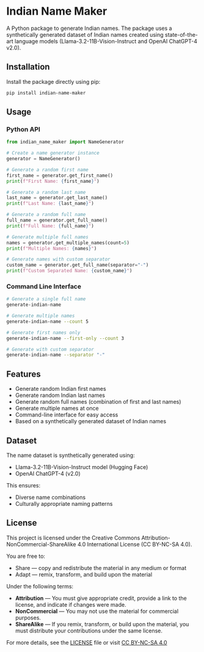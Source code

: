 # Indian Name Maker

A Python package to generate Indian names. The package uses a synthetically generated dataset of Indian names created using state-of-the-art language models (Llama-3.2-11B-Vision-Instruct and OpenAI ChatGPT-4 v2.0).

## Installation

Install the package directly using pip:
```bash
pip install indian-name-maker
```

## Usage

### Python API
```python
from indian_name_maker import NameGenerator

# Create a name generator instance
generator = NameGenerator()

# Generate a random first name
first_name = generator.get_first_name()
print(f"First Name: {first_name}")

# Generate a random last name
last_name = generator.get_last_name()
print(f"Last Name: {last_name}")

# Generate a random full name
full_name = generator.get_full_name()
print(f"Full Name: {full_name}")

# Generate multiple full names
names = generator.get_multiple_names(count=5)
print(f"Multiple Names: {names}")

# Generate names with custom separator
custom_name = generator.get_full_name(separator="-")
print(f"Custom Separated Name: {custom_name}")
```

### Command Line Interface
```bash
# Generate a single full name
generate-indian-name

# Generate multiple names
generate-indian-name --count 5

# Generate first names only
generate-indian-name --first-only --count 3

# Generate with custom separator
generate-indian-name --separator "-"
```

## Features

- Generate random Indian first names
- Generate random Indian last names
- Generate random full names (combination of first and last names)
- Generate multiple names at once
- Command-line interface for easy access
- Based on a synthetically generated dataset of Indian names

## Dataset

The name dataset is synthetically generated using:
- Llama-3.2-11B-Vision-Instruct model (Hugging Face)
- OpenAI ChatGPT-4 (v2.0)

This ensures:
- Diverse name combinations
- Culturally appropriate naming patterns

## License

This project is licensed under the Creative Commons Attribution-NonCommercial-ShareAlike 4.0 International License (CC BY-NC-SA 4.0).

You are free to:
- Share — copy and redistribute the material in any medium or format
- Adapt — remix, transform, and build upon the material

Under the following terms:
- **Attribution** — You must give appropriate credit, provide a link to the license, and indicate if changes were made.
- **NonCommercial** — You may not use the material for commercial purposes.
- **ShareAlike** — If you remix, transform, or build upon the material, you must distribute your contributions under the same license.

For more details, see the [LICENSE](LICENSE) file or visit [CC BY-NC-SA 4.0](https://creativecommons.org/licenses/by-nc-sa/4.0/)
